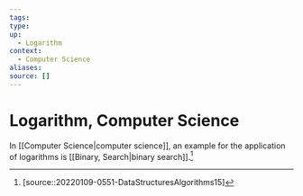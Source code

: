 ```yaml
---
tags:
type:
up:
  - Logarithm
context:
  - Computer Science
aliases:
source: []
---
```


# Logarithm, Computer Science

In [[Computer Science|computer science]], an example for the application of logarithms is [[Binary, Search|binary search]].[^1]

[^1]: [source::20220109-0551-DataStructuresAlgorithms15]
